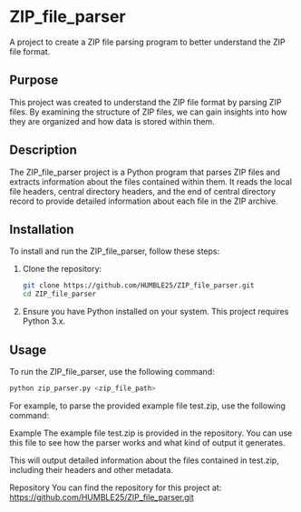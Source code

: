 # ZIP_file_parser

A project to create a ZIP file parsing program to better understand the ZIP file format.

## Purpose
This project was created to understand the ZIP file format by parsing ZIP files. By examining the structure of ZIP files, we can gain insights into how they are organized and how data is stored within them.

## Description
The ZIP_file_parser project is a Python program that parses ZIP files and extracts information about the files contained within them. It reads the local file headers, central directory headers, and the end of central directory record to provide detailed information about each file in the ZIP archive.

## Installation
To install and run the ZIP_file_parser, follow these steps:

1. Clone the repository:
    ```sh
    git clone https://github.com/HUMBLE25/ZIP_file_parser.git
    cd ZIP_file_parser
    ```

2. Ensure you have Python installed on your system. This project requires Python 3.x.

## Usage
To run the ZIP_file_parser, use the following command:

```sh
python zip_parser.py <zip_file_path>
```

For example, to parse the provided example file test.zip, use the following command:

Example
The example file test.zip is provided in the repository. You can use this file to see how the parser works and what kind of output it generates.

This will output detailed information about the files contained in test.zip, including their headers and other metadata.

Repository
You can find the repository for this project at: https://github.com/HUMBLE25/ZIP_file_parser.git